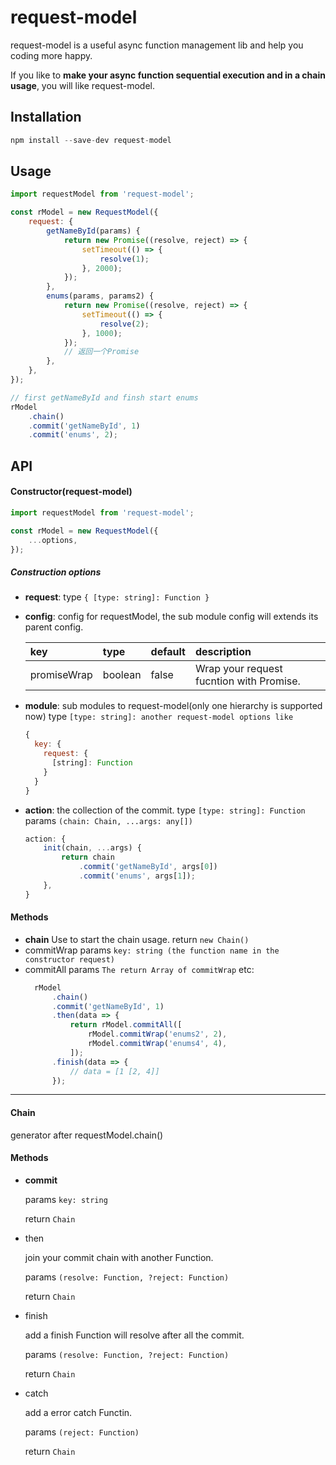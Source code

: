 # request-model

request-model is a useful async function management lib and help you coding more happy.

If you like to **make your async function sequential execution and in a chain usage**, you will like request-model.

## Installation

```js
npm install --save-dev request-model
```

## Usage

```js
import requestModel from 'request-model';

const rModel = new RequestModel({
    request: {
        getNameById(params) {
            return new Promise((resolve, reject) => {
                setTimeout(() => {
                    resolve(1);
                }, 2000);
            });
        },
        enums(params, params2) {
            return new Promise((resolve, reject) => {
                setTimeout(() => {
                    resolve(2);
                }, 1000);
            });
            // 返回一个Promise
        },
    },
});

// first getNameById and finsh start enums
rModel
    .chain()
    .commit('getNameById', 1)
    .commit('enums', 2);
```

## API

#### Constructor(request-model)

```js
import requestModel from 'request-model';

const rModel = new RequestModel({
    ...options,
});
```

##### Construction options

*   **request**:
    type `{ [type: string]: Function }`

*   **config**: config for requestModel, the sub module config will extends its parent config.

    | key         | type    | default | description                              |
    | :---------- | :------ | :------ | :--------------------------------------- |
    | promiseWrap | boolean | false   | Wrap your request fucntion with Promise. |

*   **module**: sub modules to request-model(only one hierarchy is supported now)
    type `[type: string]: another request-model options like`

    ```js
    {
      key: {
        request: {
          [string]: Function
        }
      }
    }
    ```

*   **action**: the collection of the commit.
    type `[type: string]: Function`
    params `(chain: Chain, ...args: any[])`

    ```js
    action: {
        init(chain, ...args) {
            return chain
                .commit('getNameById', args[0])
                .commit('enums', args[1]);
        },
    }
    ```

#### Methods

*   **chain**
    Use to start the chain usage.
    return `new Chain()`
*   commitWrap
    params `key: string (the function name in the constructor request)`
*   commitAll
    params `The return Array of commitWrap`
    etc:
    ```js
      rModel
          .chain()
          .commit('getNameById', 1)
          .then(data => {
              return rModel.commitAll([
                  rModel.commitWrap('enums2', 2),
                  rModel.commitWrap('enums4', 4),
              ]);
          .finish(data => {
              // data = [1 [2, 4]]
          });
    ```

---

#### Chain

generator after requestModel.chain()

#### Methods

*   **commit**

    params `key: string`

    return `Chain`

*   then

    join your commit chain with another Function.

    params `(resolve: Function, ?reject: Function)`

    return `Chain`

*   finish

    add a finish Function will resolve after all the commit.

    params `(resolve: Function, ?reject: Function)`

    return `Chain`

*   catch

    add a error catch Functin.

    params `(reject: Function)`

    return `Chain`
